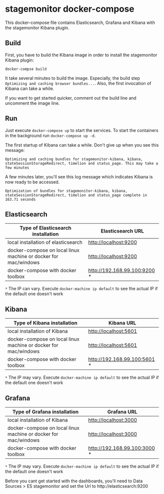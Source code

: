 # stagemonitor docker-compose

This docker-compose file contains Elasticsearch, Grafana and Kibana with the stagemonitor Kibana plugin.


## Build
First, you have to build the Kibana image in order to install the stagemonitor Kibana plugin:

```
docker-compse build
```

It take several minutes to build the image. Especially, the build step `Optimizing and caching browser bundles...`.
Also, the first invocation of Kibana can take a while.  

If you want to get started quicker, comment out the build line and uncomment the image line.

## Run
Just execute `docker-compose up` to start the services. To start the containers in the background run `docker-compose up -d`.

The first startup of Kibana can take a while. Don't give up when you see this message: 
```
Optimizing and caching bundles for stagemonitor-kibana, kibana, stateSessionStorageRedirect, timelion and status_page. This may take a few minutes
```

A few minutes later, you'll see this log message which indicates Kibana is now ready to be accessed.

```
Optimization of bundles for stagemonitor-kibana, kibana, stateSessionStorageRedirect, timelion and status_page complete in 163.71 seconds
```

## Elasticsearch

| Type of Elasticsearch installation    | Elasticsearch URL         |
|---------------------------------------|---------------------------|
| local installation of elasticsearch   | [http://localhost:9200](http://localhost:9200) |
| docker-compose on local linux machine or docker for mac/windows | [http://localhost:9200](http://localhost:9200) |
| docker-compose with docker toolbox    | http://192.168.99.100:9200 *|

`*` The IP can vary. Execute `docker-machine ip default` to see the actual IP if the default one doesn't work

## Kibana
| Type of Kibana installation           | Kibana URL                |
|---------------------------------------|---------------------------|
| local installation of Kibana          | [http://localhost:5601](http://localhost:5601) |
| docker-compose on local linux machine or docker for mac/windows | [http://localhost:5601](http://localhost:5601) |
| docker-compose with docker toolbox    | http://192.168.99.100:5601 *|

`*` The IP may vary. Execute `docker-machine ip default` to see the actual IP if the default one doesn't work


## Grafana
| Type of Grafana installation          | Grafana URL                |
|---------------------------------------|---------------------------|
| local installation of Kibana          | [http://localhost:3000](http://localhost:3000) |
| docker-compose on local linux machine or docker for mac/windows | [http://localhost:3000](http://localhost:3000) |
| docker-compose with docker toolbox    | http://192.168.99.100:3000 *|

`*` The IP may vary. Execute `docker-machine ip default` to see the actual IP if the default one doesn't work

Before you cant get started with the dashboards, you'll need to Data Sources > ES stagemonitor and set the Url to http://elasticsearch:9200

